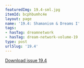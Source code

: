 ```yaml
---
featuredImg: 19.4-sml.jpg
itemId: bcphbumhc4e
layout: page
name: '19.4: Shamanism & Dreams I'
tags:
- hasTag: dreamnetwork
- hasTag: dream-network-volume-19
type: post
urlSlug: '19.4'
---
```

<a href="../files/pdfs/Volume_19/19.4-Dream-Network-Vol-19-No-4.pdf" download="">Download issue 19.4</a>